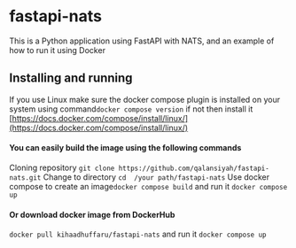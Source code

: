 # fastapi-nats
This is a Python application using FastAPI with NATS, and an example of how to run it using Docker 

## Installing and running
If you use Linux make sure the docker compose plugin is installed on your system using command```docker compose version``` if not then install it [https://docs.docker.com/compose/install/linux/](https://docs.docker.com/compose/install/linux/)

#### You can easily build the image using the following commands
Cloning repository  ```git clone https://github.com/qalansiyah/fastapi-nats.git``` 
Сhange to directory ```cd  /your path/fastapi-nats```
Use docker compose to create an image```docker compose build``` and run it  ```docker compose up```
#### Or download  docker image  from DockerHub
```docker pull kihaadhuffaru/fastapi-nats``` and run it ```docker compose up```

